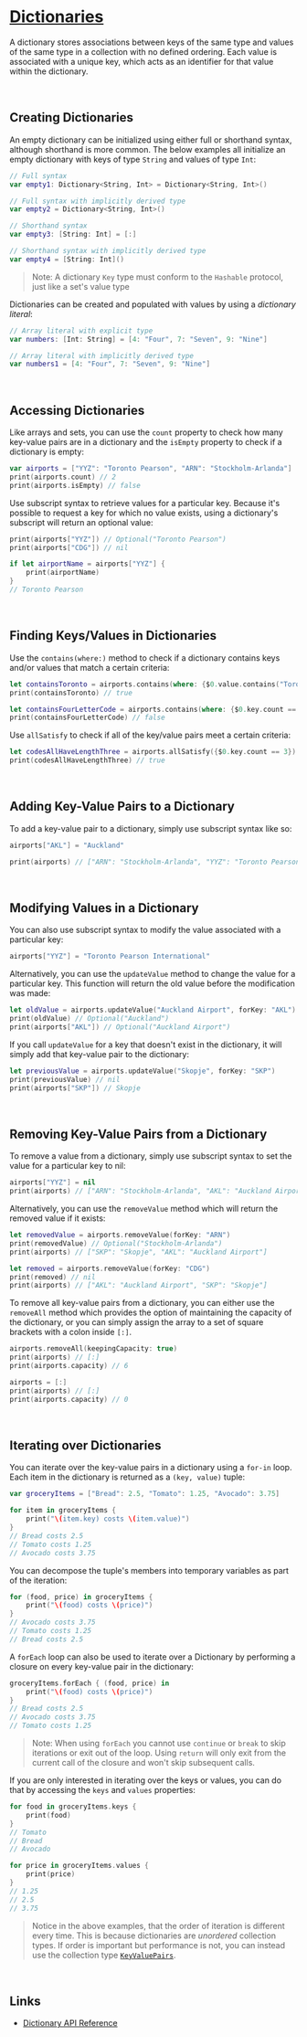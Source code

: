 # [Dictionaries](https://docs.swift.org/swift-book/documentation/the-swift-programming-language/collectiontypes/#Dictionaries)

A dictionary stores associations between keys of the same type and values of the same type in a collection with no defined ordering. Each value is associated with a unique key, which acts as an identifier for that value within the dictionary.

<br/>

## Creating Dictionaries

An empty dictionary can be initialized using either full or shorthand syntax, although shorthand is more common. The below examples all initialize an empty dictionary with keys of type `String` and values of type `Int`:

```swift
// Full syntax
var empty1: Dictionary<String, Int> = Dictionary<String, Int>()

// Full syntax with implicitly derived type
var empty2 = Dictionary<String, Int>()

// Shorthand syntax
var empty3: [String: Int] = [:]

// Shorthand syntax with implicitly derived type
var empty4 = [String: Int]()
```
> Note: A dictionary `Key` type must conform to the `Hashable` protocol, just like a set's value type

Dictionaries can be created and populated with values by using a *dictionary literal*:

```swift
// Array literal with explicit type
var numbers: [Int: String] = [4: "Four", 7: "Seven", 9: "Nine"]

// Array literal with implicitly derived type
var numbers1 = [4: "Four", 7: "Seven", 9: "Nine"]
```

<br/>

## Accessing Dictionaries

Like arrays and sets, you can use the `count` property to check how many key-value pairs are in a dictionary and the `isEmpty` property to check if a dictionary is empty:

```swift
var airports = ["YYZ": "Toronto Pearson", "ARN": "Stockholm-Arlanda"]
print(airports.count) // 2
print(airports.isEmpty) // false
```
Use subscript syntax to retrieve values for a particular key. Because it's possible to request a key for which no value exists, using a dictionary's subscript will return an optional value:

```swift
print(airports["YYZ"]) // Optional("Toronto Pearson")
print(airports["CDG"]) // nil

if let airportName = airports["YYZ"] {
    print(airportName)
}
// Toronto Pearson
```
<br/>

## Finding Keys/Values in Dictionaries

Use the `contains(where:)` method to check if a dictionary contains keys and/or values that match a certain criteria:

```swift
let containsToronto = airports.contains(where: {$0.value.contains("Toronto")})
print(containsToronto) // true

let containsFourLetterCode = airports.contains(where: {$0.key.count == 4})
print(containsFourLetterCode) // false
```

Use `allSatisfy` to check if all of the key/value pairs meet a certain criteria:

```swift
let codesAllHaveLengthThree = airports.allSatisfy({$0.key.count == 3})
print(codesAllHaveLengthThree) // true
```

<br/>

## Adding Key-Value Pairs to a Dictionary

To add a key-value pair to a dictionary, simply use subscript syntax like so:

```swift
airports["AKL"] = "Auckland"

print(airports) // ["ARN": "Stockholm-Arlanda", "YYZ": "Toronto Pearson", "AKL": "Auckland"]
```

<br/>

## Modifying Values in a Dictionary

You can also use subscript syntax to modify the value associated with a particular key:

```swift
airports["YYZ"] = "Toronto Pearson International"
```
Alternatively, you can use the `updateValue` method to change the value for a particular key. This function will return the old value before the modification was made:

```swift
let oldValue = airports.updateValue("Auckland Airport", forKey: "AKL")
print(oldValue) // Optional("Auckland")
print(airports["AKL"]) // Optional("Auckland Airport")
```

If you call `updateValue` for a key that doesn't exist in the dictionary, it will simply add that key-value pair to the dictionary:

```swift
let previousValue = airports.updateValue("Skopje", forKey: "SKP")
print(previousValue) // nil
print(airports["SKP"]) // Skopje
```

<br/>

## Removing Key-Value Pairs from a Dictionary

To remove a value from a dictionary, simply use subscript syntax to set the value for a particular key to nil:

```swift
airports["YYZ"] = nil
print(airports) // ["ARN": "Stockholm-Arlanda", "AKL": "Auckland Airport", "SKP": "Skopje"]
```
Alternatively, you can use the `removeValue` method which will return the removed value if it exists:

```swift
let removedValue = airports.removeValue(forKey: "ARN")
print(removedValue) // Optional("Stockholm-Arlanda")
print(airports) // ["SKP": "Skopje", "AKL": "Auckland Airport"]

let removed = airports.removeValue(forKey: "CDG")
print(removed) // nil
print(airports) // ["AKL": "Auckland Airport", "SKP": "Skopje"]
```

To remove all key-value pairs from a dictionary, you can either use the `removeAll` method which provides the option of maintaining the capacity of the dictionary, or you can simply assign the array to a set of square brackets with a colon inside `[:]`.

```swift
airports.removeAll(keepingCapacity: true)
print(airports) // [:]
print(airports.capacity) // 6

airports = [:]
print(airports) // [:]
print(airports.capacity) // 0
```
<br/>

## Iterating over Dictionaries

You can iterate over the key-value pairs in a dictionary using a `for-in` loop. Each item in the dictionary is returned as a `(key, value)` tuple:

```swift
var groceryItems = ["Bread": 2.5, "Tomato": 1.25, "Avocado": 3.75]

for item in groceryItems {
    print("\(item.key) costs \(item.value)")
}
// Bread costs 2.5
// Tomato costs 1.25
// Avocado costs 3.75
```
You can decompose the tuple's members into temporary variables as part of the iteration:

```swift
for (food, price) in groceryItems {
    print("\(food) costs \(price)")
}
// Avocado costs 3.75
// Tomato costs 1.25
// Bread costs 2.5
```
A `forEach` loop can also be used to iterate over a Dictionary by performing a closure on every key-value pair in the dictionary:

```swift
groceryItems.forEach { (food, price) in
    print("\(food) costs \(price)")
}
// Bread costs 2.5
// Avocado costs 3.75
// Tomato costs 1.25
```
> Note: When using `forEach` you cannot use `continue` or `break` to skip iterations or exit out of the loop. Using `return` will only exit from the current call of the closure and won't skip subsequent calls.

If you are only interested in iterating over the keys or values, you can do that by accessing the `keys` and `values` properties:

```swift
for food in groceryItems.keys {
    print(food)
}
// Tomato
// Bread
// Avocado

for price in groceryItems.values {
    print(price)
}
// 1.25
// 2.5
// 3.75
```
> Notice in the above examples, that the order of iteration is different every time. This is because dictionaries are *unordered* collection types. If order is important but performance is not, you can instead use the collection type [`KeyValuePairs`](https://developer.apple.com/documentation/swift/keyvaluepairs).

<br/>

## Links

* [Dictionary API Reference](https://developer.apple.com/documentation/swift/dictionary)